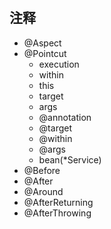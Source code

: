#

## 注释

- @Aspect
- @Pointcut
  - execution
  - within
  - this
  - target
  - args
  - @annotation
  - @target
  - @within
  - @args
  - bean(*Service)
- @Before
- @After
- @Around
- @AfterReturning
- @AfterThrowing
